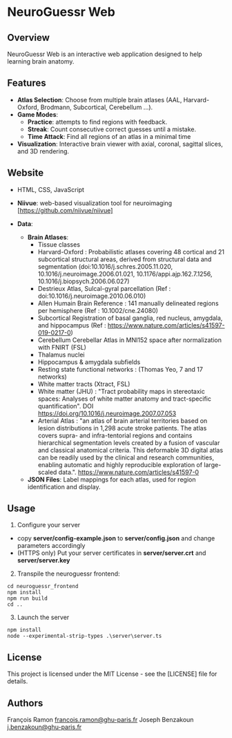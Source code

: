 # NeuroGuessr Web

## Overview

NeuroGuessr Web is an interactive web application designed to help learning brain anatomy. 

## Features

- **Atlas Selection**: Choose from multiple brain atlases (AAL, Harvard-Oxford, Brodmann, Subcortical, Cerebellum ...).
- **Game Modes**:
  - **Practice**: attempts to find regions with feedback.
  - **Streak**: Count consecutive correct guesses until a mistake.
  - **Time Attack**: Find all regions of an atlas in a minimal time
- **Visualization**: Interactive brain viewer with axial, coronal, sagittal slices, and 3D rendering.


## Website

  - HTML, CSS, JavaScript 
  - **Niivue**: web-based visualization tool for neuroimaging [https://github.com/niivue/niivue]

- **Data**:
  - **Brain Atlases**:
    - Tissue classes
    - Harvard-Oxford : Probabilistic atlases covering 48 cortical and 21 subcortical structural areas, derived from structural data and segmentation (doi:10.1016/j.schres.2005.11.020, 10.1016/j.neuroimage.2006.01.021, 10.1176/appi.ajp.162.7.1256, 10.1016/j.biopsych.2006.06.027)
    - Destrieux Atlas, Sulcal-gyral parcellation (Ref : doi:10.1016/j.neuroimage.2010.06.010)
    - Allen Humain Brain Reference : 141 manually delineated regions per hemisphere (Ref : 10.1002/cne.24080)
    - Subcortical Registration of  basal ganglia, red nucleus, amygdala, and hippocampus (Ref : https://www.nature.com/articles/s41597-019-0217-0)
    - Cerebellum Cerebellar Atlas in MNI152 space after normalization with FNIRT (FSL)
    - Thalamus nuclei 
    - Hippocampus & amygdala subfields
    - Resting state functional networks : (Thomas Yeo, 7 and 17 networks)
    - White matter tracts (Xtract, FSL)
    - White matter (JHU) : "Tract probability maps in stereotaxic spaces: Analyses of white matter anatomy and tract-specific quantification". DOI https://doi.org/10.1016/j.neuroimage.2007.07.053
    - Arterial Atlas : "an atlas of brain arterial territories based on lesion distributions in 1,298 acute stroke patients. The atlas covers supra- and infra-tentorial regions and contains hierarchical segmentation levels created by a fusion of vascular and classical anatomical criteria. This deformable 3D digital atlas can be readily used by the clinical and research communities, enabling automatic and highly reproducible exploration of large-scaled data.". https://www.nature.com/articles/s41597-0
  - **JSON Files**: Label mappings for each atlas, used for region identification and display.

## Usage

1. Configure your server

- copy **server/config-example.json** to **server/config.json** and change parameters accordingly
- (HTTPS only) Put your server certificates in **server/server.crt** and **server/server.key** 

2. Transpile the neuroguessr frontend:

```
cd neuroguessr_frontend
npm install
npm run build
cd ..
```

3. Launch the server

```
npm install 
node --experimental-strip-types .\server\server.ts
```

## License

This project is licensed under the MIT License - see the [LICENSE] file for details.

## Authors 
François Ramon
francois.ramon@ghu-paris.fr 
Joseph Benzakoun 
j.benzakoun@ghu-paris.fr
